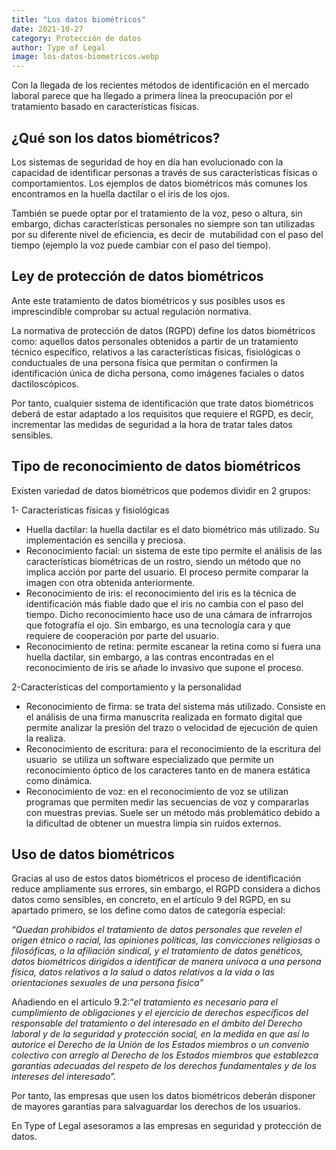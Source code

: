 ```yaml
---
title: "Los datos biométricos"
date: 2021-10-27
category: Protección de datos
author: Type of Legal
image: los-datos-biometricos.webp
---
```


Con la llegada de los recientes métodos de identificación en el mercado laboral parece que ha llegado a primera línea la preocupación por el tratamiento basado en características físicas.

**¿Qué son los datos biométricos?**
-----------------------------------

Los sistemas de seguridad de hoy en día han evolucionado con la capacidad de identificar personas a través de sus características físicas o comportamientos. Los ejemplos de datos biométricos más comunes los encontramos en la huella dactilar o el iris de los ojos.           
  
También se puede optar por el tratamiento de la voz, peso o altura, sin embargo, dichas características personales no siempre son tan utilizadas por su diferente nivel de eficiencia, es decir de  mutabilidad con el paso del tiempo (ejemplo la voz puede cambiar con el paso del tiempo).

**Ley de protección de datos biométricos**
------------------------------------------

Ante este tratamiento de datos biométricos y sus posibles usos es imprescindible comprobar su actual regulación normativa.

La normativa de protección de datos (RGPD) define los datos biométricos como: aquellos datos personales obtenidos a partir de un tratamiento técnico específico, relativos a las características físicas, fisiológicas o conductuales de una persona física que permitan o confirmen la identificación única de dicha persona, como imágenes faciales o datos dactiloscópicos.

Por tanto, cualquier sistema de identificación que trate datos biométricos deberá de estar adaptado a los requisitos que requiere el RGPD, es decir, incrementar las medidas de seguridad a la hora de tratar tales datos sensibles.

**Tipo de reconocimiento de datos biométricos**
-----------------------------------------------

Existen variedad de datos biométricos que podemos dividir en 2 grupos:

1- Características físicas y fisiológicas

*   Huella dactilar: la huella dactilar es el dato biométrico más utilizado. Su implementación es sencilla y preciosa.
*   Reconocimiento facial: un sistema de este tipo permite el análisis de las características biométricas de un rostro, siendo un método que no implica acción por parte del usuario. El proceso permite comparar la imagen con otra obtenida anteriormente.
*   Reconocimiento de iris: el reconocimiento del iris es la técnica de identificación más fiable dado que el iris no cambia con el paso del tiempo. Dicho reconocimiento hace uso de una cámara de infrarrojos que fotografía el ojo. Sin embargo, es una tecnología cara y que requiere de cooperación por parte del usuario.
*   Reconocimiento de retina: permite escanear la retina como si fuera una huella dactilar, sin embargo, a las contras encontradas en el reconocimiento de iris se añade lo invasivo que supone el proceso.

2-Características del comportamiento y la personalidad

*   Reconocimiento de firma: se trata del sistema más utilizado. Consiste en el análisis de una firma manuscrita realizada en formato digital que permite analizar la presión del trazo o velocidad de ejecución de quien la realiza.
*   Reconocimiento de escritura: para el reconocimiento de la escritura del usuario  se utiliza un software especializado que permite un reconocimiento óptico de los caracteres tanto en de manera estática como dinámica.
*   Reconocimiento de voz: en el reconocimiento de voz se utilizan programas que permiten medir las secuencias de voz y compararlas con muestras previas. Suele ser un método más problemático debido a la dificultad de obtener un muestra limpia sin ruidos externos.

**Uso de datos biométricos**
----------------------------

Gracias al uso de estos datos biométricos el proceso de identificación reduce ampliamente sus errores, sin embargo, el RGPD considera a dichos datos como sensibles, en concreto, en el artículo 9 del RGPD, en su apartado primero, se los define como datos de categoría especial:

_“Quedan prohibidos el tratamiento de datos personales que revelen el origen étnico o racial, las opiniones políticas, las convicciones religiosas o filosóficas, o la afiliación sindical, y el tratamiento de datos genéticos, datos biométricos dirigidos a identificar de manera unívoca a una persona física, datos relativos a la salud o datos relativos a la vida o las orientaciones sexuales de una persona física”_

Añadiendo en el artículo 9.2:“_el tratamiento es necesario para el cumplimiento de obligaciones y el ejercicio de derechos específicos del responsable del tratamiento o del interesado en el ámbito del Derecho laboral y de la seguridad y protección social, en la medida en que así lo autorice el Derecho de la Unión de los Estados miembros o un convenio colectivo con arreglo al Derecho de los Estados miembros que establezca garantías adecuadas del respeto de los derechos fundamentales y de los intereses del interesado”._ 

Por tanto, las empresas que usen los datos biométricos deberán disponer de mayores garantías para salvaguardar los derechos de los usuarios.

En Type of Legal asesoramos a las empresas en seguridad y protección de datos.
